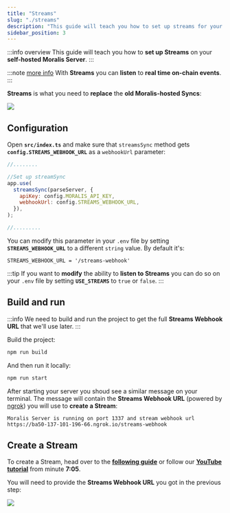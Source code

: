 ```yaml
---
title: "Streams"
slug: "./streams"
description: "This guide will teach you how to set up streams for your self-hosted Moralis Server"
sidebar_position: 3
---
```


:::info overview
This guide will teach you how to **set up Streams** on your **self-hosted Moralis Server**.
:::

:::note [more info](http://docs.moralis.io/streams-api)
With **Streams** you can **listen** to **real time on-chain events**.
:::

**Streams** is what you need to **replace** the **old Moralis-hosted Syncs**:

![](/img/content/streams-1.webp)

## Configuration

Open **`src/index.ts`** and make sure that `streamsSync` method gets **`config.STREAMS_WEBHOOK_URL`** as a `webhookUrl` parameter:

```javascript index.ts
//........

//Set up streamSync
app.use(
  streamsSync(parseServer, {
    apiKey: config.MORALIS_API_KEY,
    webhookUrl: config.STREAMS_WEBHOOK_URL,
  }),
);

//.........
```

You can modify this parameter in your `.env` file by setting **`STREAMS_WEBHOOK_URL`** to a different `string` value. By default it's:

```shell .env
STREAMS_WEBHOOK_URL = '/streams-webhook'
```
:::tip
If you want to **modify** the ability to **listen to Streams** you can do so on your `.env` file by setting **`USE_STREAMS`** to `true` or `false`.
:::

## Build and run

:::info
We need to build and run the project to get the full **Streams Webhook URL** that we'll use later.
:::

Build the project:

```bash npm2yarn
npm run build
```

And then run it locally:

```bash npm2yarn
npm run start
```

After starting your server you shoud see a similar message on your terminal. The message will contain the **Streams Webhook URL** (powered by [ngrok](https://ngrok.com/)) you will use to **create a Stream**:

```shell Terminal
Moralis Server is running on port 1337 and stream webhook url https://ba50-137-101-196-66.ngrok.io/streams-webhook
```

## Create a Stream

To create a Stream, head over to the [**following guide**](https://docs.moralis.io/docs/using-webui) or follow our [**YouTube tutorial**](https://youtu.be/o8MAFOFc7H0?t=426) from minute **7:05**.

You will need to provide the **Streams Webhook URL** you got in the previous step:

![](/img/content/streams-2.webp)
